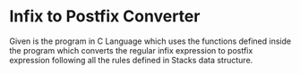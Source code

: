 # Infix to Postfix Converter
Given is the program in C Language which uses the functions defined inside the program which converts the regular infix expression to postfix expression following all the rules defined in Stacks data structure.
